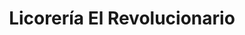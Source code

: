 ---
title: "Licorería El Revolucionario"
url: /calabozo/licoreria-el-revolucionario/
shop: alcohol
---